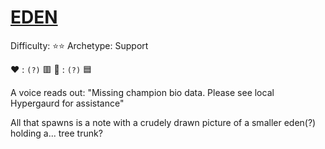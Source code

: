 # [__**EDEN**__](<https://youtu.be/J6ZWlDks0nQ>) 
Difficulty: ⭐⭐
Archetype: Support

❤️ : `(?)` 🟥
🔷 : `(?)`   🟦

A voice reads out: "Missing champion bio data. Please see local Hypergaurd for assistance"

All that spawns is a note with a crudely drawn picture of a smaller eden(?) holding a... tree trunk?
